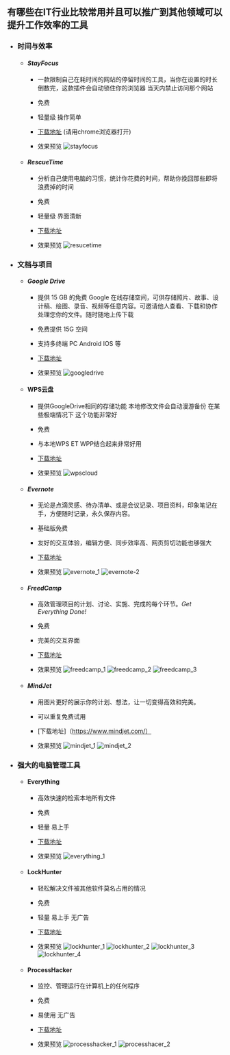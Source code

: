 ## 有哪些在IT行业比较常用并且可以推广到其他领域可以提升工作效率的工具

* ### 时间与效率
  * #### *StayFocus* 
    * 一款限制自己在耗时间的网站的停留时间的工具，当你在设置的时长倒数完，这款插件会自动锁住你的浏览器 当天内禁止访问那个网站

    * 免费

    * 轻量级 操作简单

    * [下载地址](https://chrome.google.com/webstore/detail/stayfocusd/laankejkbhbdhmipfmgcngdelahlfoji?hl=en) (请用chrome浏览器打开)

    * 效果预览
      ![stayfocus](https://raw.githubusercontent.com/DeepAIExpert/Articles/master/Article1/stayfocus.png)
   
   
   
  * #### *RescueTime*
    * 分析自己使用电脑的习惯，统计你花费的时间，帮助你挽回那些即将浪费掉的时间

    * 免费

    * 轻量级 界面清新

    * [下载地址](https://www.rescuetime.com/)

    * 效果预览
      ![resucetime](https://raw.githubusercontent.com/DeepAIExpert/Articles/master/Article1/rescure%20time.png)
       
* ### 文档与项目
  * #### *Google Drive*
    * 提供 15 GB 的免费 Google 在线存储空间，可供存储照片、故事、设计稿、绘图、录音、视频等任意内容。可邀请他人查看、下载和协作处理您你的文件。随时随地上传下载

    * 免费提供 15G 空间

    * 支持多终端 PC Android IOS 等

    * [下载地址](https://www.google.com/drive/)

    * 效果预览
      ![googledrive](https://raw.githubusercontent.com/DeepAIExpert/Articles/master/Article1/googledrive.jpg)
      
  * #### **WPS云盘**
    * 提供GoogleDrive相同的存储功能 本地修改文件会自动漫游备份 在某些极端情况下 这个功能非常好

    * 免费

    * 与本地WPS ET WPP结合起来非常好用

    * [下载地址](http://www.wps.cn/product/wps2016/) 

    * 效果预览
     ![wpscloud](https://raw.githubusercontent.com/DeepAIExpert/Articles/master/Article1/yunpan.PNG)
     
  * #### *Evernote* 
    * 无论是点滴灵感、待办清单、或是会议记录、项目资料，印象笔记在手，方便随时记录，永久保存内容。

    * 基础版免费

    * 友好的交互体验，编辑方便、同步效率高、网页剪切功能也够强大

    * [下载地址](https://www.yinxiang.com/?utm_source=B1&utm_term=5amIr)

    * 效果预览
      ![evernote_1](https://raw.githubusercontent.com/DeepAIExpert/Articles/master/Article1/evernot.png)
      ![evernote-2](https://raw.githubusercontent.com/DeepAIExpert/Articles/master/Article1/evernot_2.PNG)
      
  * #### *FreedCamp*
    * 高效管理项目的计划、讨论、实施、完成的每个环节。*Get Everything Done!*

    * 免费

    * 完美的交互界面

    * [下载地址](https://freedcamp.com/)
   
    * 效果预览
      ![freedcamp_1](https://raw.githubusercontent.com/DeepAIExpert/Articles/master/Article1/freedcamp.png)
      ![freedcamp_2](https://raw.githubusercontent.com/DeepAIExpert/Articles/master/Article1/frredcamp_2.png)
      ![freedcamp_3](https://raw.githubusercontent.com/DeepAIExpert/Articles/master/Article1/freedcamp_3.png)

  * #### *MindJet*
    * 用图片更好的展示你的计划、想法，让一切变得高效和完美。
    
    * 可以重复免费试用
    
    * [下载地址]（https://www.mindjet.com/）
    
    * 效果预览
     ![mindjet_1](https://raw.githubusercontent.com/DeepAIExpert/Articles/master/Article1/mindjet.PNG)
     ![mindjet_2](https://raw.githubusercontent.com/DeepAIExpert/Articles/master/Article1/mindjet_time-squence.PNG)

* ### 强大的电脑管理工具
  * #### Everything
    * 高效快速的检索本地所有文件

    * 免费

    * 轻量 易上手

    * [下载地址](http://www.voidtools.com/downloads/) 

    * 效果预览
     ![everything_1](https://raw.githubusercontent.com/DeepAIExpert/Articles/master/Article1/everything.png)

  * #### LockHunter
    * 轻松解决文件被其他软件莫名占用的情况

    * 免费

    * 轻量 易上手 无广告

    * [下载地址](http://lockhunter.com/)

    * 效果预览
     ![lockhunter_1](https://raw.githubusercontent.com/DeepAIExpert/Articles/master/Article1/lockhunter.PNG)
     ![lockhunter_2](https://raw.githubusercontent.com/DeepAIExpert/Articles/master/Article1/lockhunter_1.PNG)
     ![lockhunter_3](https://raw.githubusercontent.com/DeepAIExpert/Articles/master/Article1/lockhunter_2.PNG)
     ![lockhunter_4](https://raw.githubusercontent.com/DeepAIExpert/Articles/master/Article1/lockhunter_4.PNG)

  * #### ProcessHacker 
    * 监控、管理运行在计算机上的任何程序

    * 免费

    * 易使用 无广告

    * [下载地址](https://processhacker.sourceforge.io/)

    * 效果预览
     ![processhacker_1](https://raw.githubusercontent.com/DeepAIExpert/Articles/master/Article1/processhacker.PNG)
     ![processhacer_2](https://raw.githubusercontent.com/DeepAIExpert/Articles/master/Article1/processhacker_1.PNG)
